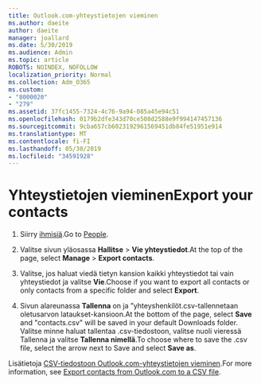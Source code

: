 ```yaml
---
title: Outlook.com-yhteystietojen vieminen
ms.author: daeite
author: daeite
manager: joallard
ms.date: 5/30/2019
ms.audience: Admin
ms.topic: article
ROBOTS: NOINDEX, NOFOLLOW
localization_priority: Normal
ms.collection: Adm_O365
ms.custom:
- "8000020"
- "279"
ms.assetid: 37fc1455-7324-4c76-9a94-085a45e94c51
ms.openlocfilehash: 0179b2dfe343d70ce508d2588e9f994147457136
ms.sourcegitcommit: 9cba657cb6023192961569451db84fe51951e914
ms.translationtype: MT
ms.contentlocale: fi-FI
ms.lasthandoff: 05/30/2019
ms.locfileid: "34591928"
---
```

# <a name="export-your-contacts"></a><span data-ttu-id="cb72b-102">Yhteystietojen vieminen</span><span class="sxs-lookup"><span data-stu-id="cb72b-102">Export your contacts</span></span>

1. <span data-ttu-id="cb72b-103">Siirry [ihmisiä](https://outlook.live.com/people/).</span><span class="sxs-lookup"><span data-stu-id="cb72b-103">Go to [People](https://outlook.live.com/people/).</span></span>

2. <span data-ttu-id="cb72b-104">Valitse sivun yläosassa **Hallitse** \> **Vie yhteystiedot**.</span><span class="sxs-lookup"><span data-stu-id="cb72b-104">At the top of the page, select **Manage** \> **Export contacts**.</span></span>

3. <span data-ttu-id="cb72b-105">Valitse, jos haluat viedä tietyn kansion kaikki yhteystiedot tai vain yhteystiedot ja valitse **Vie**.</span><span class="sxs-lookup"><span data-stu-id="cb72b-105">Choose if you want to export all contacts or only contacts from a specific folder and select **Export**.</span></span>

4. <span data-ttu-id="cb72b-106">Sivun alareunassa **Tallenna** on ja ”yhteyshenkilöt.csv-tallennetaan oletusarvon lataukset-kansioon.</span><span class="sxs-lookup"><span data-stu-id="cb72b-106">At the bottom of the page, select **Save** and "contacts.csv" will be saved in your default Downloads folder.</span></span> <span data-ttu-id="cb72b-107">Valitse minne haluat tallentaa .csv-tiedostoon, valitse nuoli vieressä Tallenna ja valitse **Tallenna nimellä**.</span><span class="sxs-lookup"><span data-stu-id="cb72b-107">To choose where to save the .csv file, select the arrow next to Save and select **Save as**.</span></span>

<span data-ttu-id="cb72b-108">Lisätietoja [CSV-tiedostoon Outlook.com-yhteystietojen vieminen](https://go.microsoft.com/fwlink/p/?linkid=873137).</span><span class="sxs-lookup"><span data-stu-id="cb72b-108">For more information, see [Export contacts from Outlook.com to a CSV file](https://go.microsoft.com/fwlink/p/?linkid=873137).</span></span>